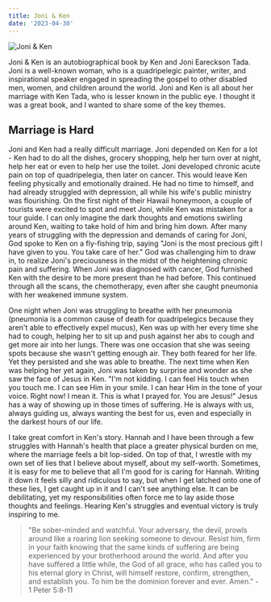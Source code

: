 ```yaml
---
title: Joni & Ken
date: '2023-04-30'
---
```


![Joni & Ken](/images/posts/joni-and-ken/joni-and-ken.jpg)


Joni & Ken is an autobiographical book by Ken and Joni Eareckson Tada.  Joni is a well-known woman, who is a quadripelegic painter, writer, and inspirational speaker engaged in spreading the gospel to other disabled men, women, and children around the world.  Joni and Ken is all about her marriage with Ken Tada, who is lesser known in the public eye.  I thought it was a great book, and I wanted to share some of the key themes.

## Marriage is Hard

Joni and Ken had a really difficult marriage.  Joni depended on Ken for a lot - Ken had to do all the dishes, grocery shopping, help her turn over at night, help her eat or even to help her use the toilet. Joni developed chronic acute pain on top of quadripelegia, then later on cancer.  This would leave Ken feeling physically and emotionally drained.  He had no time to himself, and had already struggled with depression, all while his wife's public ministry was flourishing.  On the first night of their Hawaii honeymoon, a couple of tourists were excited to spot and meet Joni, while Ken was mistaken for a tour guide.  I can only imagine the dark thoughts and emotions swirling around Ken, waiting to take hold of him and bring him down.  After many years of struggling with the depression and demands of caring for Joni, God spoke to Ken on a fly-fishing trip, saying "Joni is the most precious gift I have given to you.  You take care of her."  God was challenging him to draw in, to realize Joni's preciousness in the midst of the heightening chronic pain and suffering.  When Joni was diagnosed with cancer, God furnished Ken with the desire to be more present than he had before.  This continued through all the scans, the chemotherapy, even after she caught pneumonia with her weakened immune system.

One night when Joni was struggling to breathe with her pneumonia (pneumonia is a common cause of death for quadripelegics because they aren't able to effectively expel mucus), Ken was up with her every time she had to cough, helping her to sit up and push against her abs to cough and get more air into her lungs.  There was one occasion that she was seeing spots because she wasn't getting enough air.  They both feared for her life.  Yet they persisted and she was able to breathe.  The next time when Ken was helping her yet again, Joni was taken by surprise and wonder as she saw the face of Jesus in Ken.  "I'm not kidding.  I can feel His touch when you touch me.  I can see Him in your smile.  I can hear Him in the tone of your voice.  Right now!  I mean it.  This is what I prayed for.  You are Jesus!"  Jesus has a way of showing up in those times of suffering.  He is always with us, always guiding us, always wanting the best for us, even and especially in the darkest hours of our life.

I take great comfort in Ken's story.  Hannah and I have been through a few struggles with Hannah's health that place a greater physical burden on me, where the marriage feels a bit lop-sided.  On top of that, I wrestle with my own set of lies that I believe about myself, about my self-worth.  Sometimes, it is easy for me to believe that all I'm good for is caring for Hannah.  Writing it down it feels silly and ridiculous to say, but when I get latched onto one of these lies, I get caught up in it and I can't see anything else.  It can be debilitating, yet my responsibilities often force me to lay aside those thoughts and feelings.  Hearing Ken's struggles and eventual victory is truly inspiring to me.

> "Be sober-minded and watchful.  Your adversary, the devil, prowls around like a roaring lion seeking someone to devour.  Resist him, firm in your faith knowing that the same kinds of suffering are being experienced by your brotherhood around the world.  And after you have suffered a little while, the God of all grace, who has called you to his eternal glory in Christ, will himself restore, confirm, strengthen, and establish you.  To him be the dominion forever and ever. Amen." - 1 Peter 5:8-11